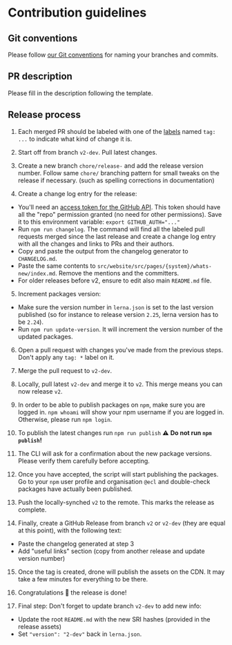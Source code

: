 # Contribution guidelines

## Git conventions

Please follow [our Git conventions](../docs/conventions/git.md) for naming your branches and commits.

## PR description

Please fill in the description following the template.

## Release process

1.  Each merged PR should be labeled with one of the [labels](https://github.com/ec-europa/europa-component-library/labels) named `tag: ...` to indicate what kind of change it is.

2.  Start off from branch `v2-dev`. Pull latest changes.

3.  Create a new branch `chore/release-` and add the release version number. Follow same `chore/` branching pattern for small tweaks on the release if necessary. (such as spelling corrections in documentation)

4.  Create a change log entry for the release:

- You'll need an [access token for the GitHub API](https://help.github.com/articles/creating-an-access-token-for-command-line-use/). This token should have all the "repo" permission granted (no need for other permissions). Save it to this environment variable: `export GITHUB_AUTH="..."`
- Run `npm run changelog`. The command will find all the labeled pull requests merged since the last release and create a change log entry with all the changes and links to PRs and their authors.
- Copy and paste the output from the changelog generator to `CHANGELOG.md`.
- Paste the same contents to `src/website/src/pages/{system}/whats-new/index.md`. Remove the mentions and the committers.
- For older releases before v2, ensure to edit also main `README.md` file.

5.  Increment packages version:

- Make sure the version number in `lerna.json` is set to the last version published (so for instance to release version `2.25`, lerna version has to be `2.24`).
- Run `npm run update-version`. It will increment the version number of the updated packages.

6.  Open a pull request with changes you've made from the previous steps. Don't apply any `tag: *` label on it.

7.  Merge the pull request to `v2-dev`.

8.  Locally, pull latest `v2-dev` and merge it to `v2`. This merge means you can now release `v2`.

9.  In order to be able to publish packages on `npm`, make sure you are logged in. `npm whoami` will show your npm username if you are logged in. Otherwise, please run `npm login`.

10. To publish the latest changes run `npm run publish` :warning: **Do not run `npm publish`!**

11. The CLI will ask for a confirmation about the new package versions. Please verify them carefully before accepting.

12. Once you have accepted, the script will start publishing the packages. Go to your `npm` user profile and organisation `@ecl` and double-check packages have actually been published.

13. Push the locally-synched `v2` to the remote. This marks the release as complete.

14. Finally, create a GitHub Release from branch `v2` or `v2-dev` (they are equal at this point), with the following text:

- Paste the changelog generated at step 3
- Add "useful links" section (copy from another release and update version number)

15. Once the tag is created, drone will publish the assets on the CDN. It may take a few minutes for everything to be there.

16. Congratulations :clap: the release is done!

17. Final step: Don't forget to update branch `v2-dev` to add new info:

- Update the root `README.md` with the new SRI hashes (provided in the release assets)
- Set `"version": "2-dev"` back in `lerna.json`.
